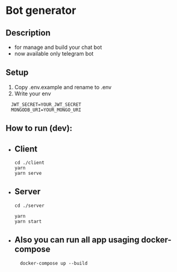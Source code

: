 # Bot generator

## Description

- for manage and build your chat bot
- now available only telegram bot

## Setup

1. Copy .env.example and rename to .env
2. Write your env

```
  JWT_SECRET=YOUR_JWT_SECRET
  MONGODB_URI=YOUR_MONGO_URI
```

## How to run (dev):

- ## Client

  ```
  cd ./client
  yarn
  yarn serve
  ```

- ## Server

  ```
  cd ./server

  yarn
  yarn start
  ```

- ## Also you can run all app usaging docker-compose

  ```
    docker-compose up --build
  ```
